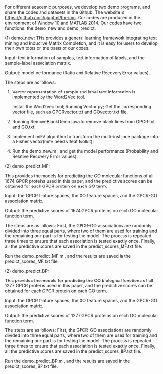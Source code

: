 For different academic purposes, we develop two demo programs, and share the codes and datasets in the Github. 
The website is https://github.com/njuptml/tm-imc. Our codes are produced in the environment of Window 10 and MATLAB 2014.
Our codes have two functions: the demo_new and demo_predict. 



(1) demo_new:
This provides a general learning framework integrating text mining and Inductive Matrix Completion, 
and it is easy for users to develop their own tools on the basis of our codes.

Input:  text information of samples, text information of labels, and the sample-label association matrix. 

Output: model performance (Ratio and Relative Recovery Error values).
 
The steps are as follows: 

  1. Vector representation of sample and label text information is implemented by the Word2Vec tool.
  
     Install the Word2vec tool;
     Running Vector.py; 
     Get the corresponding vector file, such as GPCRvector.txt and GOvector.txt file.
	
  2. Running RemoveBlankDemo.java to remove blank lines from GPCR.txt and GO.txt. 
  
  3. Implement miFV algorithm to transform the multi-instance package into a Fisher vector(mifv need vlfeat toolkit);
	
  4. Run the demo_new.m , and get the model performance (Probability and Relative Recovery Error values).

      
	
(2) demo_predict_MF:

This provides the models for predicting the GO molecular functions of all 1674 GPCR proteins used in this paper, 
and the predictive scores can be obtained for each GPCR protein on each GO term.  

Input: the GPCR feature spaces, the GO feature spaces, and the GPCR-GO association matrix.

Output: the predictive scores of 1674 GPCR proteins on each GO molecular function term.

The steps are as follows: 
First, the GPCR-GO associations are randomly divided into three equal parts, where two of them are used for training and the remaining one part is for testing the model. 
The process is repeated three times to ensure that each association is tested exactly once.
Finally, all the predictive scores are saved in the predict_scores_MF.txt file.

Run the demo_predict_MF.m , and the results are saved in the predict_scores_MF.txt file.



(2) demo_predict_BP:

This provides the models for predicting the GO biological functions of all 1277 GPCR proteins used in this paper, 
and the predictive scores can be obtained for each GPCR protein on each GO term.

Input: the GPCR feature spaces, the GO feature spaces, and the GPCR-GO association matrix.

Output: the predictive scores of 1277 GPCR proteins on each GO molecular function term.

The steps are as follows: 
First, the GPCR-GO associations are randomly divided into three equal parts, where two of them are used for training and the remaining one part is for testing the model. 
The process is repeated three times to ensure that each association is tested exactly once. 
Finally, all the predictive scores are saved in the predict_scores_BP.txt file.

Run the demo_predict_BP.m , and the results are saved in the predict_scores_BP.txt file.


